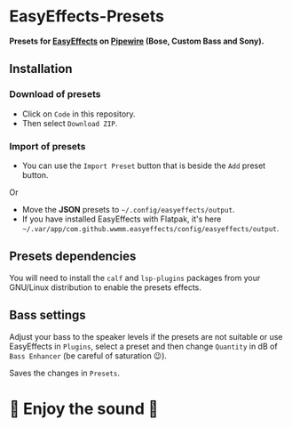 # EasyEffects-Presets
**Presets for [EasyEffects](https://github.com/wwmm/easyeffects) on [Pipewire](https://pipewire.org/) (Bose, Custom Bass and Sony).**

## Installation
### Download of presets
* Click on `Code` in this repository.
* Then select `Download ZIP`.

### Import of presets
* You can use the `Import Preset` button that is beside the `Add` preset button.

Or
* Move the **JSON** presets to `~/.config/easyeffects/output`.
* If you have installed EasyEffects with Flatpak, it's here `~/.var/app/com.github.wwmm.easyeffects/config/easyeffects/output`.

## Presets dependencies
You will need to install the `calf` and `lsp-plugins` packages from your GNU/Linux distribution to enable the presets effects.

## Bass settings
Adjust your bass to the speaker levels if the presets are not suitable or use EasyEffects in `Plugins`, select a preset and then change `Quantity` in dB of `Bass Enhancer` (be careful of saturation 😉️).

Saves the changes in `Presets`.

# 🖤️ Enjoy the sound 🖤️

